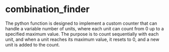 # combination_finder
The python function is designed to implement a custom counter that can handle a variable number of units, where each unit can count from 0 up to a specified maximum value. The purpose is to count sequentially with each unit, and when a unit reaches its maximum value, it resets to 0, and a new unit is added to the count.
